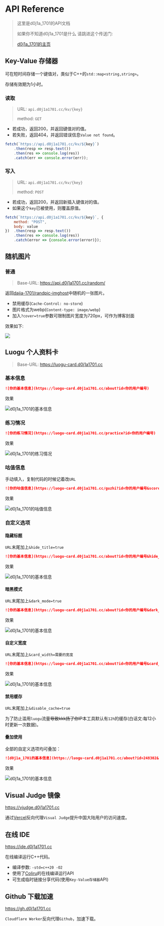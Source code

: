 # API Reference
> 这里是d0j1a_1701的API文档
> 
> 如果你不知道d0j1a_1701是什么 请跳进这个传送门:
> 
> [d0j1a_1701的主页](https://d0j1a1701.cc)

## Key-Value 存储器

可在短时间存储一个键值对，类似于C++的`std::map<string,string>`。

存储有效期为1小时。

### 读取

> URL: `api.d0j1a1701.cc/kv/{key}`
> 
> method: `GET`

- 若成功，返回200，并返回键值对的值。
- 若失败，返回404，并返回错误信息`Value not found`。

```javascript
fetch(`https://api.d0j1a1701.cc/kv/${key}`)
	.then(resp => resp.text())
	.then(res => console.log(res))
	.catch(err => console.error(err));
```

### 写入

> URL: `api.d0j1a1701.cc/kv/{key}`
>
> method: `POST`

- 若成功，返回200，并返回新插入键值对的值。
- 如果这个`key`已被使用，则覆盖原值。

```javascript
fetch(`https://api.d0j1a1701.cc/kv/${key}`, {
	method: "POST",
	body: value
})  .then(resp => resp.text())
    .then(res => console.log(res))
    .catch(error => {console.error(error)});
```

## 随机图片

### 普通

> Base-URL: https://api.d0j1a1701.cc/random/

返回[dajia-1701/randpic-imghost](https://github.com/dajia-1701/randpic-imghost)中随机的一张图片。

- 禁用缓存(`Cache-Control: no-store`)
- 图片格式为webp(`Content-type: image/webp`)
- 加入`?cover=true`参数可限制图片宽度为720px，可作为博客封面

效果如下:

![](https://api.d0j1a1701.cc/random/)


## Luogu 个人资料卡

> Base-URL: https://luogu-card.d0j1a1701.cc

### 基本信息

```markdown
![你的基本信息](https://luogu-card.d0j1a1701.cc/about?id=你的用户编号)
```

效果

![d0j1a_1701的基本信息](https://luogu-card.d0j1a1701.cc/about?id=248302)

### 练习情况

```markdown
![你的练习情况](https://luogu-card.d0j1a1701.cc/practice?id=你的用户编号)
```

效果

![d0j1a_1701的练习情况](https://luogu-card.d0j1a1701.cc/practice?id=248302)

### 咕值信息

手动填入，复制代码的时候记着改`URL`

```markdown
![你的咕值信息](https://luogu-card.d0j1a1701.cc/guzhi?id=你的用户编号&scores=基础信用,练习情况,社区贡献,比赛情况,获得成就)
```

效果

![d0j1a_1701的咕值信息](https://luogu-card.d0j1a1701.cc/guzhi?id=248302&scores=100,40,2,2,30)

### 自定义选项

#### 隐藏标题

`URL`末尾加上`&hide_title=true`

```markdown
![你的基本信息](https://luogu-card.d0j1a1701.cc/about?id=你的用户编号&hide_title=true)
```

效果

![d0j1a_1701的基本信息](https://luogu-card.d0j1a1701.cc/about?id=248302&hide_title=true)

#### 暗黑模式

`URL`末尾加上`&dark_mode=true`

```markdown
![你的基本信息](https://luogu-card.d0j1a1701.cc/about?id=你的用户编号&dark_mode=true)
```

效果

![d0j1a_1701的基本信息](https://luogu-card.d0j1a1701.cc/about?id=248302&dark_mode=true)

#### 自定义宽度

`URL`末尾加上`&card_width=需要的宽度`

```markdown
![你的基本信息](https://luogu-card.d0j1a1701.cc/about?id=你的用户编号&card_width=需要的宽度)
```

效果

![d0j1a_1701的基本信息](https://luogu-card.d0j1a1701.cc/about?id=248302&card_width=750)

#### 禁用缓存

`URL`末尾加上`&disable_cache=true`

为了防止滥用`luogu`流量~~导致kkk扬了你IP~~本工具默认有`12h`的缓存(白话文:每12小时更新一次数据)。

#### 叠加使用

全部的自定义选项均可叠加：

```markdown
![d0j1a_1701的基本信息](https://luogu-card.d0j1a1701.cc/about?id=248302&hide_title=true&dark_mode=true&card_width=750)
```

效果

![d0j1a_1701的基本信息](https://luogu-card.d0j1a1701.cc/about?id=248302&hide_title=true&dark_mode=true&card_width=750)

## Visual Judge 镜像

https://vjudge.d0j1a1701.cc

通过[Vercel](https://vercel.com)反向代理`Visual Judge`提升中国大陆用户的访问速度。

## 在线 IDE

https://ide.d0j1a1701.cc

在线编译运行C++代码。

- 编译参数: `-std=c++20 -O2`
- 使用了[Coliru](https://coliru.stacked-crooked.com/)的在线编译运行API
- 可生成临时链接分享代码(使用`Key-Value存储器`API)

## Github 下载加速

https://gh.d0j1a1701.cc

`Cloudflare Worker`反向代理`Github`，加速下载。
